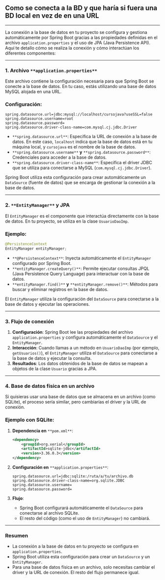 ## Como se conecta a la BD y que haría si fuera una BD local en vez de en una URL

---

La conexión a la base de datos en tu proyecto se configura y gestiona automáticamente por Spring Boot gracias a las propiedades definidas en el archivo `application.properties` y el uso de JPA (Java Persistence API). Aquí te detallo cómo se realiza la conexión y cómo interactúan los diferentes componentes:

---

### 1. **Archivo** `**application.properties**`

Este archivo contiene la configuración necesaria para que Spring Boot se conecte a la base de datos. En tu caso, estás utilizando una base de datos MySQL alojada en una URL.

### Configuración:

```Plain
spring.datasource.url=jdbc:mysql://localhost/cursojava?useSSL=false
spring.datasource.username=root
spring.datasource.password=
spring.datasource.driver-class-name=com.mysql.cj.jdbc.Driver
```

- `**spring.datasource.url**`: Especifica la URL de conexión a la base de datos. En este caso, `localhost` indica que la base de datos está en tu máquina local, y `cursojava` es el nombre de la base de datos.
- `**spring.datasource.username**` **y** `**spring.datasource.password**`: Credenciales para acceder a la base de datos.
- `**spring.datasource.driver-class-name**`: Especifica el driver JDBC que se utiliza para conectarse a MySQL (`com.mysql.cj.jdbc.Driver`).

Spring Boot utiliza esta configuración para crear automáticamente un `DataSource` (fuente de datos) que se encarga de gestionar la conexión a la base de datos.

---

### 2. `**EntityManager**` **y JPA**

El `EntityManager` es el componente que interactúa directamente con la base de datos. En tu proyecto, se utiliza en la clase `UsuarioDaoImp`.

### Ejemplo:

```Java
@PersistenceContext
EntityManager entityManager;
```

- `**@PersistenceContext**`: Inyecta automáticamente el `EntityManager` configurado por Spring Boot.
- `**entityManager.createQuery()**`: Permite ejecutar consultas JPQL (Java Persistence Query Language) para interactuar con la base de datos.
- `**entityManager.find()**` **y** `**entityManager.remove()**`: Métodos para buscar y eliminar registros en la base de datos.

El `EntityManager` utiliza la configuración del `DataSource` para conectarse a la base de datos y ejecutar las operaciones.

---

### 3. **Flujo de conexión**

1. **Configuración**: Spring Boot lee las propiedades del archivo `application.properties` y configura automáticamente el `DataSource` y el `EntityManager`.
2. **Interacción**: Cuando llamas a un método en `UsuarioDaoImp` (por ejemplo, `getUsuarios()`), el `EntityManager` utiliza el `DataSource` para conectarse a la base de datos y ejecutar la consulta.
3. **Resultados**: Los datos obtenidos de la base de datos se mapean a objetos de la clase `Usuario` gracias a JPA.

---

### 4. **Base de datos física en un archivo**

Si quisieras usar una base de datos que se almacena en un archivo (como SQLite), el proceso sería similar, pero cambiarías el driver y la URL de conexión.

### Ejemplo con SQLite:

1. **Dependencia en** `**pom.xml**`:
    
    ```XML
    <dependency>
        <groupId>org.xerial</groupId>
        <artifactId>sqlite-jdbc</artifactId>
        <version>3.36.0.3</version>
    </dependency>
    ```
    
2. **Configuración en** `**application.properties**`:
    
    ```Plain
    spring.datasource.url=jdbc:sqlite:/ruta/a/tu/archivo.db
    spring.datasource.driver-class-name=org.sqlite.JDBC
    spring.datasource.username=
    spring.datasource.password=
    ```
    
3. **Flujo**:
    - Spring Boot configurará automáticamente el `DataSource` para conectarse al archivo SQLite.
    - El resto del código (como el uso de `EntityManager`) no cambiará.

---

### Resumen

- La conexión a la base de datos en tu proyecto se configura en `application.properties`.
- Spring Boot utiliza esta configuración para crear un `DataSource` y un `EntityManager`.
- Para una base de datos física en un archivo, solo necesitas cambiar el driver y la URL de conexión. El resto del flujo permanece igual.